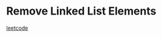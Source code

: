 Remove Linked List Elements
===========================
[leetcode](https://leetcode.com/problems/remove-linked-list-elements/)